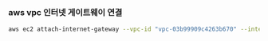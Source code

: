 ### aws vpc 인터넷 게이트웨이 연결


```bash
aws ec2 attach-internet-gateway --vpc-id "vpc-03b99909c4263b670" --internet-gateway-id "igw-00c4aa16fb1ca54c0" --region ap-northeast-2
```


